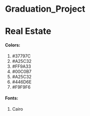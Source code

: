 # Graduation_Project
# Real Estate 
#### Colors:
1) #37797C
2) #A25C32
3) #FF9A33
4) #00C0B7
5) #A25C32
6) #446D6E
7) #F9F9F6


#### Fonts:
1) Cairo
